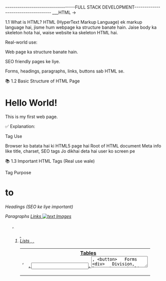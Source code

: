 -----------------------------------FULL STACK DEVELOPMENT------------------------------------
___HTML ->

1.1 What is HTML?
HTML (HyperText Markup Language) ek markup language hai, jisme hum webpage ka structure banate hain.
Jaise body ka skeleton hota hai, waise website ka skeleton HTML hai.

Real-world use:

Web page ka structure banate hain.

SEO friendly pages ke liye.

Forms, headings, paragraphs, links, buttons sab HTML se.

📚 1.2 Basic Structure of HTML Page

<!DOCTYPE html>
<html lang="en">
<head>
  <meta charset="UTF-8">
  <meta name="viewport" content="width=device-width, initial-scale=1.0">
  <title>My First Page</title>
</head>
<body>
  <h1>Hello World!</h1>
  <p>This is my first web page.</p>
</body>
</html>

✅ Explanation:


Tag	Use
<!DOCTYPE html>	Browser ko batata hai ki HTML5 page hai
<html>	Root of HTML document
<head>	Meta info like title, charset, SEO tags
<body>	Jo dikhai deta hai user ko screen pe


📚 1.3 Important HTML Tags
(Real use wale)


Tag	Purpose
<h1> to <h6>	Headings (SEO ke liye important)
<p>	Paragraphs
<a href="url">	Links
<img src="path" alt="text">	Images
<ul>, <ol>, <li>	Lists
<table>, <tr>, <td>, <th>	Tables
<form>, <input>, <textarea>, <button>	Forms
<div>	Division, layout banane ke liye
<span>	Inline element
<section>, <article>, <header>, <footer>, <nav>	Semantic tags (SEO Friendly)
